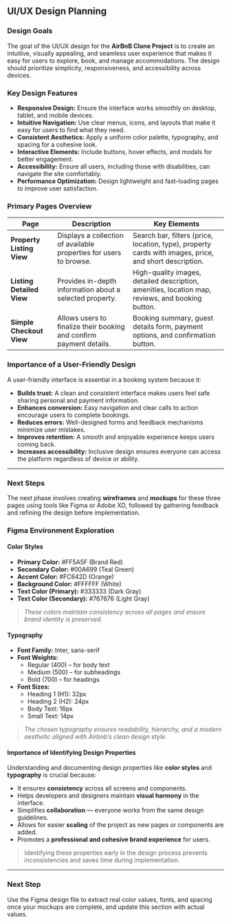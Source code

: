 ##  UI/UX Design Planning

### Design Goals
The goal of the UI/UX design for the **AirBnB Clone Project** is to create an intuitive, visually appealing, and seamless user experience that makes it easy for users to explore, book, and manage accommodations. The design should prioritize simplicity, responsiveness, and accessibility across devices.

### Key Design Features
- **Responsive Design:** Ensure the interface works smoothly on desktop, tablet, and mobile devices.  
- **Intuitive Navigation:** Use clear menus, icons, and layouts that make it easy for users to find what they need.  
- **Consistent Aesthetics:** Apply a uniform color palette, typography, and spacing for a cohesive look.  
- **Interactive Elements:** Include buttons, hover effects, and modals for better engagement.  
- **Accessibility:** Ensure all users, including those with disabilities, can navigate the site comfortably.  
- **Performance Optimization:** Design lightweight and fast-loading pages to improve user satisfaction.  

### Primary Pages Overview

| **Page** | **Description** | **Key Elements** |
|-----------|-----------------|------------------|
| **Property Listing View** | Displays a collection of available properties for users to browse. | Search bar, filters (price, location, type), property cards with images, price, and short description. |
| **Listing Detailed View** | Provides in-depth information about a selected property. | High-quality images, detailed description, amenities, location map, reviews, and booking button. |
| **Simple Checkout View** | Allows users to finalize their booking and confirm payment details. | Booking summary, guest details form, payment options, and confirmation button. |

### Importance of a User-Friendly Design
A user-friendly interface is essential in a booking system because it:
- **Builds trust:** A clean and consistent interface makes users feel safe sharing personal and payment information.  
- **Enhances conversion:** Easy navigation and clear calls to action encourage users to complete bookings.  
- **Reduces errors:** Well-designed forms and feedback mechanisms minimize user mistakes.  
- **Improves retention:** A smooth and enjoyable experience keeps users coming back.  
- **Increases accessibility:** Inclusive design ensures everyone can access the platform regardless of device or ability.

---

###  Next Steps
The next phase involves creating **wireframes** and **mockups** for these three pages using tools like Figma or Adobe XD, followed by gathering feedback and refining the design before implementation.

###  Figma Environment Exploration

#### Color Styles
- **Primary Color:** #FF5A5F (Brand Red)
- **Secondary Color:** #00A699 (Teal Green)
- **Accent Color:** #FC642D (Orange)
- **Background Color:** #FFFFFF (White)
- **Text Color (Primary):** #333333 (Dark Gray)
- **Text Color (Secondary):** #767676 (Light Gray)

> _These colors maintain consistency across all pages and ensure brand identity is preserved._

#### Typography
- **Font Family:** Inter, sans-serif  
- **Font Weights:**  
  - Regular (400) – for body text  
  - Medium (500) – for subheadings  
  - Bold (700) – for headings  
- **Font Sizes:**  
  - Heading 1 (H1): 32px  
  - Heading 2 (H2): 24px  
  - Body Text: 16px  
  - Small Text: 14px  

> _The chosen typography ensures readability, hierarchy, and a modern aesthetic aligned with Airbnb’s clean design style._

#### Importance of Identifying Design Properties
Understanding and documenting design properties like **color styles** and **typography** is crucial because:
- It ensures **consistency** across all screens and components.  
- Helps developers and designers maintain **visual harmony** in the interface.  
- Simplifies **collaboration** — everyone works from the same design guidelines.  
- Allows for easier **scaling** of the project as new pages or components are added.  
- Promotes a **professional and cohesive brand experience** for users.  

> Identifying these properties early in the design process prevents inconsistencies and saves time during implementation.

---

###  Next Step
Use the Figma design file to extract real color values, fonts, and spacing once your mockups are complete, and update this section with actual values.

